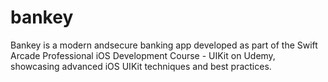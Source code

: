 # bankey
Bankey is a modern andsecure banking app developed as part of the Swift Arcade Professional iOS Development Course - UIKit on Udemy, showcasing advanced iOS UIKit techniques and best practices.
